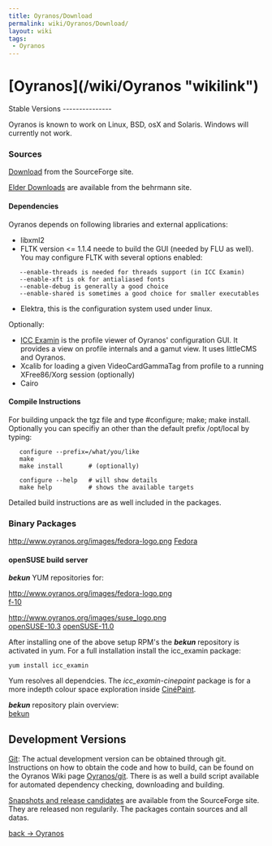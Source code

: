 ```yaml
---
title: Oyranos/Download
permalink: wiki/Oyranos/Download/
layout: wiki
tags:
 - Oyranos
---
```


<h1>
[Oyranos](/wiki/Oyranos "wikilink")

</h1>
Stable Versions
---------------

Oyranos is known to work on Linux, BSD, osX and Solaris. Windows will
currently not work.

### Sources

[Download](http://sourceforge.net/project/showfiles.php?group_id=177017&package_id=203716)
from the SourceForge site.

[Elder
Downloads](http://www.behrmann.name/index.php?option=com_content&task=view&id=34&Itemid=68)
are available from the behrmann site.

#### Dependencies

Oyranos depends on following libraries and external applications:

-   libxml2
-   FLTK version &lt;= 1.1.4 neede to build the GUI (needed by FLU as
    well). You may configure FLTK with several options enabled:

`   --enable-threads is needed for threads support (in ICC Examin)`  
`   --enable-xft is ok for antialiased fonts`  
`   --enable-debug is generally a good choice`  
`   --enable-shared is sometimes a good choice for smaller executables`

-   Elektra, this is the configuration system used under linux.

Optionally:

-   [ICC Examin](/wiki/ICC_Examin/Download "wikilink") is the profile viewer
    of Oyranos' configuration GUI. It provides a view on profile
    internals and a gamut view. It uses littleCMS and Oyranos.
-   Xcalib for loading a given VideoCardGammaTag from profile to a
    running XFree86/Xorg session (optionally)
-   Cairo

#### Compile Instructions

For building unpack the tgz file and type \#configure; make; make
install. Optionally you can specifiy an other than the default prefix
/opt/local by typing:

`   configure --prefix=/what/you/like`  
`   make`  
`   make install       # (optionally)`

`   configure --help   # will show details`  
`   make help          # shows the available targets`

Detailed build instructions are as well included in the packages.

### Binary Packages

<http://www.oyranos.org/images/fedora-logo.png>
[Fedora](https://admin.fedoraproject.org/pkgdb/packages/name/oyranos)

#### openSUSE build server

***bekun*** YUM repositories for:

<http://www.oyranos.org/images/fedora-logo.png>  
[f-10](https://www.oyranos.org/wiki/images/b/b0/Bekun-Fedora_10.rpm)

<http://www.oyranos.org/images/suse_logo.png>  
[openSUSE-10.3](https://www.oyranos.org/wiki/images/a/a7/Bekun-openSUSE_10.3.rpm)
[openSUSE-11.0](https://www.oyranos.org/wiki/images/0/02/Bekun-openSUSE_11.0.rpm)

After installing one of the above setup RPM's the ***bekun*** repository
is activated in yum. For a full installation install the icc\_examin
package:

`yum install icc_examin`

Yum resolves all dependcies. The *icc\_examin-cinepaint* package is for
a more indepth colour space exploration inside
[CinéPaint](/wiki/CinePaint "wikilink").

***bekun*** repository plain overview:  
[bekun](http://download.opensuse.org/repositories/home:/bekun/)

Development Versions
--------------------

[Git](/wiki/Oyranos/git "wikilink"): The actual development version can be
obtained through git. Instructions on how to obtain the code and how to
build, can be found on the Oyranos Wiki page
[Oyranos/git](/wiki/Oyranos/git "wikilink"). There is as well a build script
available for automated dependency checking, downloading and building.

[Snapshots and release
candidates](https://sourceforge.net/project/showfiles.php?group_id=177017)
are available from the SourceForge site. They are released non
regularily. The packages contain sources and all datas.

[back -&gt; Oyranos](/wiki/Oyranos "wikilink")
